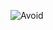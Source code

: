 ![Avoid](https://github.com/Brandon-SR/Sensores_R2/assets/132231023/525cb376-6729-4e5d-9821-4a9d17009000)
